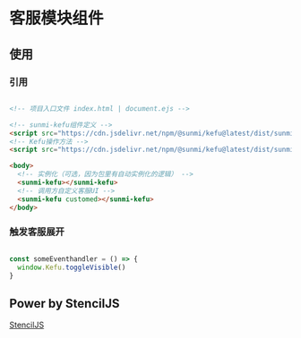 # 客服模块组件

## 使用

### 引用

```html

<!-- 项目入口文件 index.html | document.ejs -->

<!-- sunmi-kefu组件定义 -->
<script src="https://cdn.jsdelivr.net/npm/@sunmi/kefu@latest/dist/sunmi-kefu/sunmi-kefu.js"></script>
<!-- Kefu操作方法 -->
<script src="https://cdn.jsdelivr.net/npm/@sunmi/kefu@latest/dist/sunmi-kefu/index.esm.js"></script>

<body>
  <!-- 实例化（可选，因为包里有自动实例化的逻辑） -->
  <sunmi-kefu></sunmi-kefu>
  <!-- 调用方自定义客服UI -->
  <sunmi-kefu customed></sunmi-kefu>
</body>

```

### 触发客服展开

```ts

const someEventhandler = () => {
  window.Kefu.toggleVisible()
}
```

## Power by StencilJS

[StencilJS](https://stenciljs.com/docs/getting-started)

